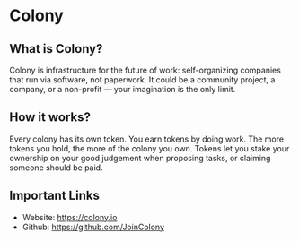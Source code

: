 # Colony

## What is Colony?

Colony is infrastructure for the future of work: self-organizing companies that run via software, not paperwork. It could be a community project, a company, or a non-profit — your imagination is the only limit.

## How it works?

Every colony has its own token. You earn tokens by doing work. The more tokens you hold, the more of the colony you own. Tokens let you stake your ownership on your good judgement when proposing tasks, or claiming someone should be paid.

## Important Links
* Website: https://colony.io
* Github: https://github.com/JoinColony
